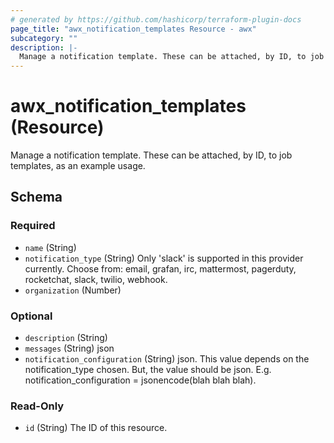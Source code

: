 ```yaml
---
# generated by https://github.com/hashicorp/terraform-plugin-docs
page_title: "awx_notification_templates Resource - awx"
subcategory: ""
description: |-
  Manage a notification template. These can be attached, by ID, to job templates, as an example usage.
---
```


# awx_notification_templates (Resource)

Manage a notification template. These can be attached, by ID, to job templates, as an example usage.



<!-- schema generated by tfplugindocs -->
## Schema

### Required

- `name` (String)
- `notification_type` (String) Only 'slack' is supported in this provider currently. Choose from: email, grafan, irc, mattermost, pagerduty, rocketchat, slack, twilio, webhook.
- `organization` (Number)

### Optional

- `description` (String)
- `messages` (String) json
- `notification_configuration` (String) json. This value depends on the notification_type chosen. But, the value should be json. E.g. notification_configuration = jsonencode(blah blah blah).

### Read-Only

- `id` (String) The ID of this resource.
